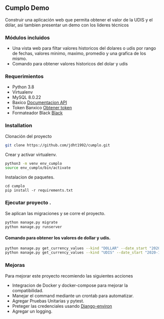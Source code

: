 ## Cumplo Demo
Construir una aplicación web que permita obtener el valor de la UDIS y el dólar, asi tambien presentar un demo con los lideres técnicos

### Módulos incluidos
 - Una vista web para filtar valores historicos del dolares o udis por rango de fechas,
 valores minimo, maximo, promedio y una grafica de los mismo.
 - Comando para obtener valores historicos del dolar y udis


### Requerimientos
 - Python 3.8
 - Virtualenv
 - MySQL 8.0.22
 - Baxico [Documentacion API](https://www.banxico.org.mx/SieAPIRest/service/v1/doc/consultaDatosSerieRango)  
 - Token Banxico [Obtener token](https://www.banxico.org.mx/SieAPIRest/service/v1/;jsessionid=5fa4f900baccc38cd60cb4f38981)
 - Formateador Black [Black](https://github.com/psf/black) 
 

### Installation

Clonación del proyecto
```sh
git clone https://github.com/jdht1992/cumplo.git
```

Crear y activar virtualenv.
```sh
python3 -m venv env_cumplo
source env_cumplo/bin/activate
```
Instalacion de paquetes.
```
cd cumplo
pip install -r requirements.txt
```

### Ejecutar proyecto .

Se aplican las migraciones y se corre el proyecto.
```sh
python manage.py migrate
python manage.py runserver
```

#### Comando para obtener los valores de dollar y udis.
```sh
python manage.py get_currency_values --kind "DOLLAR" --date_start "2020-11-01" --date_end "2020-11-16"
python manage.py get_currency_values --kind "UDIS" --date_start "2020-11-01" --date_end "2020-11-16"

```

### Mejoras
Para mejorar este proyecto recomiendo las siguientes acciones
 - Integracion de Docker y docker-compose para mejorar la compatibilidad.
 - Manejar el command mediante un crontab para automatizar.
 - Agregar Pruebas Unitarias y pytest.
 - Preteger las credenciales usando [Django-environ](https://github.com/joke2k/django-environ)
 - Agregar un logging.
